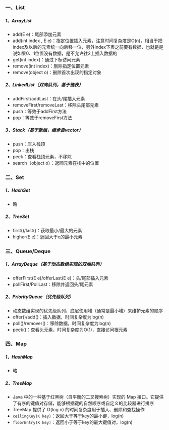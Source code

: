 ### 一、List
##### 1、ArrayList
- add(E e)：尾部添加元素
- add(int index , E e)：指定位置插入元素，注意时间复杂度是O(n)，相当于把index及以后的元素统一向后移一位，另外index下表之前要有数据，也就是是说如果0、1位置没有数据，是不允许往2上插入数据的
- get(int index)：通过下标访问元素
- remove(int index)：删除指定位置元素
- remove(object o)：删除首次出现的指定对象
##### 2、LinkedList（双向队列，基于链表）
- addFirst/addLast：在头/尾插入元素
- removeFirst/removeLast：移除头尾部元素
- push：等效于addFirst方法
- pop：等效于removeFirst方法
##### 3、Stack（基于数组，继承自vector）
- push：压入栈顶
- pop：出栈
- peek：查看栈顶元素，不移除
- search（object o）：返回元素在栈中的位置

### 二、Set
##### 1、HashSet
- 略
##### 2、TreeSet
- first()/last()：获取最小/最大的元素
- higher(E e)：返回大于e的最小元素

### 三、Queue/Deque
##### 1、ArrayDeque（基于动态数组实现的双端队列）
- offerFirst(E e)/offerLast(E e)：头/尾部插入元素
- pollFirst/PollLast：移除并返回头/尾元素
##### 2、PriorityQueue（优先级队列）
- 动态数组实现的优先级队列，底层使用堆（通常是最小堆）来维护元素的顺序
- offer()/add()：插入数据，时间复杂度为log(n)
- poll()/remover()：移除数据，时间复杂度为log(n)
- peek()：查看头元素，时间复杂度为O(1)，直接访问根元素

### 四、Map
##### 1、HashMap
- 略
##### 2、TreeMap
-  Java 中的一种基于红黑树（自平衡的二叉搜索树）实现的 Map 接口。它提供了有序的键值对存储，能够根据键的自然顺序或自定义的比较器进行排序
- TreeMap 提供了 O(log n) 的时间复杂度用于插入、删除和查找操作
- `ceilingKey(K key)`：返回大于等于key的最小键，log(n)
- `floorEntry(K key)`：返回小于等于key的最大键值对，log(n)
